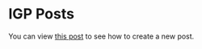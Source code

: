 # IGP Posts

You can view [this post](https://posts.imaginegamingplay.com/posts/new-post) to see how to create a new post.


